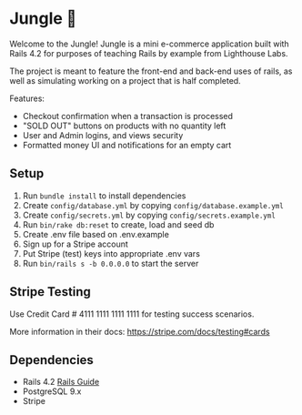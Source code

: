 # Jungle 🦁

Welcome to the Jungle! Jungle is a mini e-commerce application built with Rails 4.2 for purposes of teaching Rails by example from Lighthouse Labs.

The project is meant to feature the front-end and back-end uses of rails, as well as simulating working on a project that is half completed. 

Features:
- Checkout confirmation when a transaction is processed
- "SOLD OUT" buttons on products with no quantity left
- User and Admin logins, and views security
- Formatted money UI and notifications for an empty cart


## Setup

1. Run `bundle install` to install dependencies
2. Create `config/database.yml` by copying `config/database.example.yml`
3. Create `config/secrets.yml` by copying `config/secrets.example.yml`
4. Run `bin/rake db:reset` to create, load and seed db
5. Create .env file based on .env.example
6. Sign up for a Stripe account
7. Put Stripe (test) keys into appropriate .env vars
8. Run `bin/rails s -b 0.0.0.0` to start the server

## Stripe Testing

Use Credit Card # 4111 1111 1111 1111 for testing success scenarios.

More information in their docs: <https://stripe.com/docs/testing#cards>

## Dependencies

* Rails 4.2 [Rails Guide](http://guides.rubyonrails.org/v4.2/)
* PostgreSQL 9.x
* Stripe

